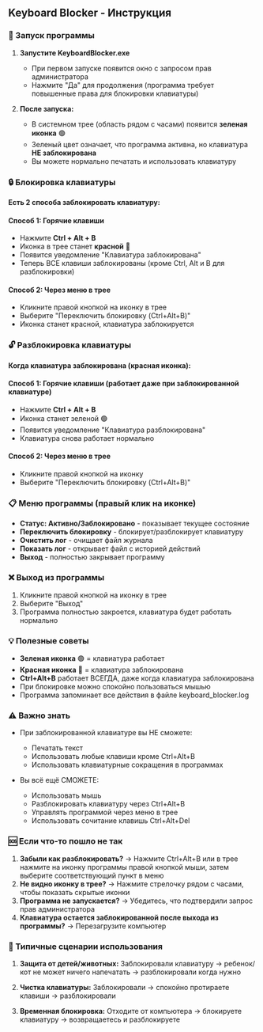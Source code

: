 ## Keyboard Blocker - Инструкция

### 🚀 Запуск программы

1. **Запустите KeyboardBlocker.exe**
   - При первом запуске появится окно с запросом прав администратора
   - Нажмите "Да" для продолжения (программа требует повышенные права для блокировки клавиатуры)

2. **После запуска:**
   - В системном трее (область рядом с часами) появится **зеленая иконка** 🟢
   - Зеленый цвет означает, что программа активна, но клавиатура **НЕ заблокирована**
   - Вы можете нормально печатать и использовать клавиатуру

### 🔒 Блокировка клавиатуры

**Есть 2 способа заблокировать клавиатуру:**

#### Способ 1: Горячие клавиши
- Нажмите **Ctrl + Alt + B**
- Иконка в трее станет **красной** 🔴
- Появится уведомление "Клавиатура заблокирована"
- Теперь ВСЕ клавиши заблокированы (кроме Ctrl, Alt и B для разблокировки)

#### Способ 2: Через меню в трее
- Кликните правой кнопкой на иконку в трее
- Выберите "Переключить блокировку (Ctrl+Alt+B)"
- Иконка станет красной, клавиатура заблокируется

### 🔓 Разблокировка клавиатуры

**Когда клавиатура заблокирована (красная иконка):**

#### Способ 1: Горячие клавиши (работает даже при заблокированной клавиатуре)
- Нажмите **Ctrl + Alt + B**
- Иконка станет зеленой 🟢
- Появится уведомление "Клавиатура разблокирована"
- Клавиатура снова работает нормально

#### Способ 2: Через меню в трее
- Кликните правой кнопкой на иконку
- Выберите "Переключить блокировку (Ctrl+Alt+B)"

### 📋 Меню программы (правый клик на иконке)

- **Статус: Активно/Заблокировано** - показывает текущее состояние
- **Переключить блокировку** - блокирует/разблокирует клавиатуру
- **Очистить лог** - очищает файл журнала
- **Показать лог** - открывает файл с историей действий
- **Выход** - полностью закрывает программу

### ❌ Выход из программы

1. Кликните правой кнопкой на иконку в трее
2. Выберите "Выход"
3. Программа полностью закроется, клавиатура будет работать нормально

### 💡 Полезные советы

- **Зеленая иконка** 🟢 = клавиатура работает
- **Красная иконка** 🔴 = клавиатура заблокирована
- **Ctrl+Alt+B** работает ВСЕГДА, даже когда клавиатура заблокирована
- При блокировке можно спокойно пользоваться мышью
- Программа запоминает все действия в файле keyboard_blocker.log

### ⚠️ Важно знать

- При заблокированной клавиатуре вы НЕ сможете:
  - Печатать текст
  - Использовать любые клавиши кроме Ctrl+Alt+B
  - Использовать клавиатурные сокращения в программах
  
- Вы всё ещё СМОЖЕТЕ:
  - Использовать мышь
  - Разблокировать клавиатуру через Ctrl+Alt+B
  - Управлять программой через меню в трее
  - Использовать сочитание клавишь Ctrl+Alt+Del

### 🆘 Если что-то пошло не так

1. **Забыли как разблокировать?** → Нажмите Ctrl+Alt+B или в трее нажмите на иконку программы правой кнопкой мыши, затем выберите соответствующий пункт в меню
2. **Не видно иконку в трее?** → Нажмите стрелочку рядом с часами, чтобы показать скрытые иконки
3. **Программа не запускается?** → Убедитесь, что подтвердили запрос прав администратора
4. **Клавиатура остается заблокированной после выхода из программы?** → Перезагрузите компьютер

### 📝 Типичные сценарии использования

1. **Защита от детей/животных:** Заблокировали клавиатуру → ребенок/кот не может ничего напечатать → разблокировали когда нужно

2. **Чистка клавиатуры:** Заблокировали → спокойно протираете клавиши → разблокировали

3. **Временная блокировка:** Отходите от компьютера → блокируете клавиатуру → возвращаетесь и разблокируете
